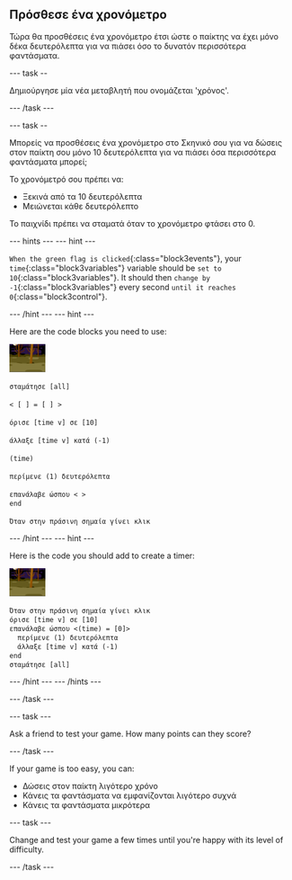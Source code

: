 ## Πρόσθεσε ένα χρονόμετρο

Τώρα θα προσθέσεις ένα χρονόμετρο έτσι ώστε ο παίκτης να έχει μόνο δέκα δευτερόλεπτα για να πιάσει όσο το δυνατόν περισσότερα φαντάσματα.

\--- task --

Δημιούργησε μία νέα μεταβλητή που ονομάζεται 'χρόνος'.

\--- /task \---

\--- task --

Μπορείς να προσθέσεις ένα χρονόμετρο στο Σκηνικό σου για να δώσεις στον παίκτη σου μόνο 10 δευτερόλεπτα για να πιάσει όσα περισσότερα φαντάσματα μπορεί;

Το χρονόμετρό σου πρέπει να:

+ Ξεκινά από τα 10 δευτερόλεπτα
+ Μειώνεται κάθε δευτερόλεπτο

Το παιχνίδι πρέπει να σταματά όταν το χρονόμετρο φτάσει στο 0.

\--- hints \--- \--- hint \---

`When the green flag is clicked`{:class="block3events"}, your `time`{:class="block3variables"} variable should be `set to 10`{:class="block3variables"}. It should then `change by -1`{:class="block3variables"} every second `until it reaches 0`{:class="block3control"}.

\--- /hint \--- \--- hint \---

Here are the code blocks you need to use:

![ghost-sprite](images/ghost-backdrop.png)

```blocks3
σταμάτησε [all]

< [ ] = [ ] >

όρισε [time v] σε [10]

άλλαξε [time v] κατά (-1)

(time)

περίμενε (1) δευτερόλεπτα

επανάλαβε ώσπου < >
end

Όταν στην πράσινη σημαία γίνει κλικ

```

\--- /hint \--- \--- hint \---

Here is the code you should add to create a timer:

![backdrop icon](images/ghost-backdrop.png)

```blocks3
Όταν στην πράσινη σημαία γίνει κλικ
όρισε [time v] σε [10]
επανάλαβε ώσπου <(time) = [0]> 
  περίμενε (1) δευτερόλεπτα
  άλλαξε [time v] κατά (-1)
end
σταμάτησε [all]
```

\--- /hint \--- \--- /hints \---

\--- /task \---

\--- task \---

Ask a friend to test your game. How many points can they score?

\--- /task \---

If your game is too easy, you can:

+ Δώσεις στον παίκτη λιγότερο χρόνο
+ Κάνεις τα φαντάσματα να εμφανίζονται λιγότερο συχνά
+ Κάνεις τα φαντάσματα μικρότερα

\--- task \---

Change and test your game a few times until you're happy with its level of difficulty.

\--- /task \---